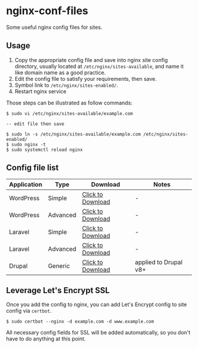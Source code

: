 # nginx-conf-files

Some useful nginx config files for sites.

## Usage

1. Copy the appropriate config file and save into nginx site config directory, usually located at `/etc/nginx/sites-available`, and name it like domain name as a good practice.
2. Edit the config file to satisfy your requirements, then save.
3. Symbol link to `/etc/nginx/sites-enabled/`.
4. Restart nginx service

Those steps can be illustrated as follow commands:

```shell
$ sudo vi /etc/nginx/sites-available/example.com

-- edit file then save

$ sudo ln -s /etc/nginx/sites-available/example.com /etc/nginx/sites-enabled/
$ sudo nginx -t
$ sudo systemctl reload nginx
```

## Config file list

| Application | Type | Download                                                                                                          | Notes |
| ----------- | ---- |-------------------------------------------------------------------------------------------------------------------| ----- |
| WordPress | Simple | [Click to Download](https://raw.githubusercontent.com/petehouston/nginx-conf-files/dev/conf/wordpress_simple.conf) | - |
| WordPress | Advanced | [Click to Download](https://raw.githubusercontent.com/petehouston/nginx-conf-files/dev/conf/wordpress_advanced.conf) | - |
| Laravel | Simple | [Click to Download](https://raw.githubusercontent.com/petehouston/nginx-conf-files/dev/conf/laravel_simple.conf)  | - |
| Laravel | Advanced | [Click to Download](https://raw.githubusercontent.com/petehouston/nginx-conf-files/dev/conf/laravel_advanced.conf) | - |
| Drupal | Generic | [Click to Download](https://raw.githubusercontent.com/petehouston/nginx-conf-files/dev/conf/drupal.conf)          | applied to Drupal v8+ |

## Leverage Let's Encrypt SSL

Once you add the config to nginx, you can add Let's Encrypt config to site config via `certbot`. 

```shell
$ sudo certbot --nginx -d example.com -d www.example.com
```

All necessary config fields for SSL will be added automatically, so you don't have to do anything at this point.